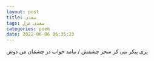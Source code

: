 ```yaml
---
layout: post
title: سعدی
tags: سعدی غزل
categories: poem
date: 2022-06-06 06:35:23
---
```


پری پیکر بتی کز سحر چشمش / نیامد خواب در چشمان من دوش
